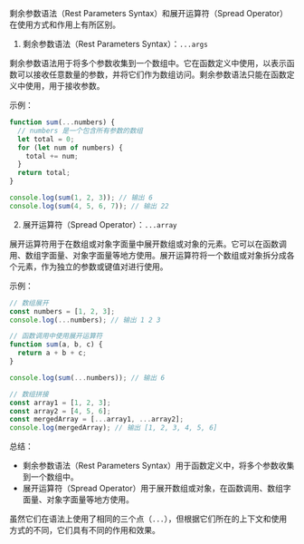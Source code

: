 剩余参数语法（Rest Parameters Syntax）和展开运算符（Spread Operator）在使用方式和作用上有所区别。

1. 剩余参数语法（Rest Parameters Syntax）：`...args`

剩余参数语法用于将多个参数收集到一个数组中。它在函数定义中使用，以表示函数可以接收任意数量的参数，并将它们作为数组访问。剩余参数语法只能在函数定义中使用，用于接收参数。

示例：
```javascript
function sum(...numbers) {
  // numbers 是一个包含所有参数的数组
  let total = 0;
  for (let num of numbers) {
    total += num;
  }
  return total;
}

console.log(sum(1, 2, 3)); // 输出 6
console.log(sum(4, 5, 6, 7)); // 输出 22
```

2. 展开运算符（Spread Operator）：`...array`

展开运算符用于在数组或对象字面量中展开数组或对象的元素。它可以在函数调用、数组字面量、对象字面量等地方使用。展开运算符将一个数组或对象拆分成各个元素，作为独立的参数或键值对进行使用。

示例：
```javascript
// 数组展开
const numbers = [1, 2, 3];
console.log(...numbers); // 输出 1 2 3

// 函数调用中使用展开运算符
function sum(a, b, c) {
  return a + b + c;
}

console.log(sum(...numbers)); // 输出 6

// 数组拼接
const array1 = [1, 2, 3];
const array2 = [4, 5, 6];
const mergedArray = [...array1, ...array2];
console.log(mergedArray); // 输出 [1, 2, 3, 4, 5, 6]
```

总结：
- 剩余参数语法（Rest Parameters Syntax）用于函数定义中，将多个参数收集到一个数组中。
- 展开运算符（Spread Operator）用于展开数组或对象，在函数调用、数组字面量、对象字面量等地方使用。

虽然它们在语法上使用了相同的三个点（`...`），但根据它们所在的上下文和使用方式的不同，它们具有不同的作用和效果。
